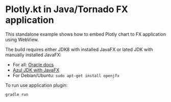 # Plotly.kt in Java/Tornado FX application

This standalone example shows how to embed Plotly chart to FX application using WebView.

The build requires either JDK8 with installed JavaFX or lated JDK with manually installed JavaFX:

* For all: [Oracle docs](https://docs.oracle.com/javafx/2/installation/jfxpub-installation.htm)
* [Azul JDK with JavaFX](https://www.azul.com/downloads/zulu-community/?&package=jdk-fx)
* For Debian/Ubuntu: `sudo apt-get install openjfx` 

To run use application plugin:
```
gradle run
```
